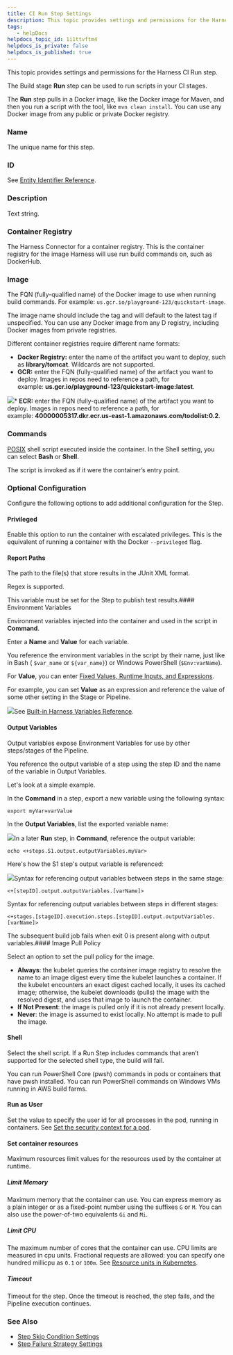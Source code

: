 ```yaml
---
title: CI Run Step Settings
description: This topic provides settings and permissions for the Harness CI Run step. The Build stage Run step can be used to run scripts in your CI stages. The Run step pulls in a Docker image, like the Docker…
tags: 
   - helpDocs
helpdocs_topic_id: 1i1ttvftm4
helpdocs_is_private: false
helpdocs_is_published: true
---
```


This topic provides settings and permissions for the Harness CI Run step.

The Build stage **Run** step can be used to run scripts in your CI stages.

The **Run** step pulls in a Docker image, like the Docker image for Maven, and then you run a script with the tool, like `mvn clean install`. You can use any Docker image from any public or private Docker registry.

### Name

The unique name for this step.

### ID

See [Entity Identifier Reference](/article/li0my8tcz3-entity-identifier-reference).

### Description

Text string.

### Container Registry

The Harness Connector for a container registry. This is the container registry for the image Harness will use run build commands on, such as DockerHub.

### Image

The FQN (fully-qualified name) of the Docker image to use when running build commands. For example: `us.gcr.io/playground-123/quickstart-image`.

The image name should include the tag and will default to the latest tag if unspecified. You can use any Docker image from any D registry, including Docker images from private registries.

Different container registries require different name formats:

* **Docker Registry:** enter the name of the artifact you want to deploy, such as **library/tomcat**. Wildcards are not supported.
* **GCR:** enter the FQN (fully-qualified name) of the artifact you want to deploy. Images in repos need to reference a path, for example: **us.gcr.io/playground-123/quickstart-image:latest**.

![](./static/run-step-settings-00.png)* **ECR:** enter the FQN (fully-qualified name) of the artifact you want to deploy. Images in repos need to reference a path, for example: **40000005317.dkr.ecr.us-east-1.amazonaws.com/todolist:0.2**.

### Commands

[POSIX](https://www.grymoire.com/Unix/Sh.html) shell script executed inside the container. In the Shell setting, you can select **Bash** or **Shell**.

The script is invoked as if it were the container’s entry point.

### Optional Configuration

Configure the following options to add additional configuration for the Step.

#### Privileged

Enable this option to run the container with escalated privileges. This is the equivalent of running a container with the Docker `--privileged` flag.

#### Report Paths

The path to the file(s) that store results in the JUnit XML format.

Regex is supported.

This variable must be set for the Step to publish test results.#### Environment Variables

Environment variables injected into the container and used in the script in **Command**.

Enter a **Name** and **Value** for each variable.

You reference the environment variables in the script by their name, just like in Bash ( `$var_name` or `${var_name}`) or Windows PowerShell (`$Env:varName`).

For **Value**, you can enter [Fixed Values, Runtime Inputs, and Expressions](/article/f6yobn7iq0-runtime-inputs).

For example, you can set **Value** as an expression and reference the value of some other setting in the Stage or Pipeline.

![](./static/run-step-settings-01.png)See [Built-in Harness Variables Reference](/article/lml71vhsim-harness-variables).

#### Output Variables

Output variables expose Environment Variables for use by other steps/stages of the Pipeline.

You reference the output variable of a step using the step ID and the name of the variable in Output Variables.

Let's look at a simple example.

In the **Command** in a step, export a new variable using the following syntax:


```
export myVar=varValue
```
In the **Output Variables**, list the exported variable name:

![](./static/run-step-settings-02.png)In a later **Run** step, in **Command**, reference the output variable:


```
echo <+steps.S1.output.outputVariables.myVar>
```
Here's how the S1 step's output variable is referenced:

![](./static/run-step-settings-03.png)Syntax for referencing output variables between steps in the same stage:

`<+[stepID].output.outputVariables.[varName]>`

Syntax for referencing output variables between steps in different stages:

`<+stages.[stageID].execution.steps.[stepID].output.outputVariables.[varName]>`

The subsequent build job fails when exit 0 is present along with output variables.#### Image Pull Policy

Select an option to set the pull policy for the image.

* **Always**: the kubelet queries the container image registry to resolve the name to an image digest every time the kubelet launches a container. If the kubelet encounters an exact digest cached locally, it uses its cached image; otherwise, the kubelet downloads (pulls) the image with the resolved digest, and uses that image to launch the container.
* **If Not Present**: the image is pulled only if it is not already present locally.
* **Never**: the image is assumed to exist locally. No attempt is made to pull the image.

#### Shell

Select the shell script. If a Run Step includes commands that aren’t supported for the selected shell type, the build will fail.

You can run PowerShell Core (pwsh) commands in pods or containers that have pwsh installed. You can run PowerShell commands on Windows VMs running in AWS build farms.

#### Run as User

Set the value to specify the user id for all processes in the pod, running in containers. See [Set the security context for a pod](https://kubernetes.io/docs/tasks/configure-pod-container/security-context/#set-the-security-context-for-a-pod).

#### Set container resources

Maximum resources limit values for the resources used by the container at runtime.

##### Limit Memory

Maximum memory that the container can use. You can express memory as a plain integer or as a fixed-point number using the suffixes `G` or `M`. You can also use the power-of-two equivalents `Gi` and `Mi`.

##### Limit CPU

The maximum number of cores that the container can use. CPU limits are measured in cpu units. Fractional requests are allowed: you can specify one hundred millicpu as `0.1` or `100m`. See [Resource units in Kubernetes](https://kubernetes.io/docs/concepts/configuration/manage-resources-containers/#resource-units-in-kubernetes).

##### Timeout

Timeout for the step. Once the timeout is reached, the step fails, and the Pipeline execution continues.

### See Also

* [Step Skip Condition Settings](/article/i36ibenkq2-step-skip-condition-settings)
* [Step Failure Strategy Settings](/article/htrur23poj-step-failure-strategy-settings)

